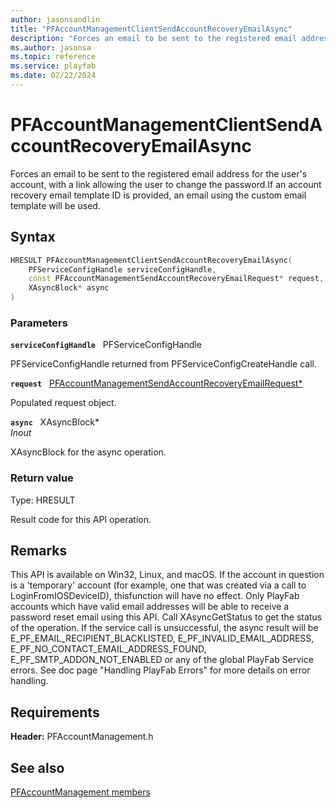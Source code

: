 ```yaml
---
author: jasonsandlin
title: "PFAccountManagementClientSendAccountRecoveryEmailAsync"
description: "Forces an email to be sent to the registered email address for the user's account, with a link allowing the user to change the password.If an account recovery email template ID is provided, an email using the custom email template will be used."
ms.author: jasonsa
ms.topic: reference
ms.service: playfab
ms.date: 02/22/2024
---
```


# PFAccountManagementClientSendAccountRecoveryEmailAsync  

Forces an email to be sent to the registered email address for the user's account, with a link allowing the user to change the password.If an account recovery email template ID is provided, an email using the custom email template will be used.  

## Syntax  
  
```cpp
HRESULT PFAccountManagementClientSendAccountRecoveryEmailAsync(  
    PFServiceConfigHandle serviceConfigHandle,  
    const PFAccountManagementSendAccountRecoveryEmailRequest* request,  
    XAsyncBlock* async  
)  
```  
  
### Parameters  
  
**`serviceConfigHandle`** &nbsp; PFServiceConfigHandle  
  
PFServiceConfigHandle returned from PFServiceConfigCreateHandle call.  
  
**`request`** &nbsp; [PFAccountManagementSendAccountRecoveryEmailRequest*](../../pfaccountmanagementtypes/structs/pfaccountmanagementsendaccountrecoveryemailrequest.md)  
  
Populated request object.  
  
**`async`** &nbsp; XAsyncBlock*  
*_Inout_*  
  
XAsyncBlock for the async operation.  
  
  
### Return value
Type: HRESULT
  
Result code for this API operation.
  
## Remarks  
  
This API is available on Win32, Linux, and macOS. If the account in question is a 'temporary' account (for example, one that was created via a call to LoginFromIOSDeviceID), thisfunction will have no effect. Only PlayFab accounts which have valid email addresses will be able to receive a password reset email using this API. Call XAsyncGetStatus to get the status of the operation. If the service call is unsuccessful, the async result will be E_PF_EMAIL_RECIPIENT_BLACKLISTED, E_PF_INVALID_EMAIL_ADDRESS, E_PF_NO_CONTACT_EMAIL_ADDRESS_FOUND, E_PF_SMTP_ADDON_NOT_ENABLED or any of the global PlayFab Service errors. See doc page "Handling PlayFab Errors" for more details on error handling.
  
## Requirements  
  
**Header:** PFAccountManagement.h
  
## See also  
[PFAccountManagement members](../pfaccountmanagement_members.md)  

  
  
